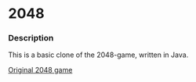 # 2048

### Description

This is a basic clone of the 2048-game, written in Java.

[Original 2048 game](https://gabrielecirulli.github.io/2048/)
